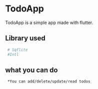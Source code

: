 # TodoApp 

TodoApp is a simple app made with flutter.

## Library used

```bash
 # Sqflite
 #Intl
```

## what you can do 
```bash
 *You can add/delete/update/read todos
```



